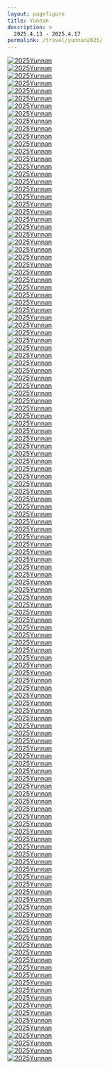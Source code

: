 ```yaml
---
layout: pagefigure
title: Yunnan
description: >
  2025.4.13 - 2025.4.17
permalink: /travel/yunnan2025/
---
```


<!-- 图片内容 -->
<div class="figure-grid">
<div class="figure-grid-sizer"></div>
<div class="figure-grid-item">
        <a href="https://hobbyfigure.rayleigh-lin.top/2025Yunnan/_RAY4039.webp" data-lightbox="roadtrip" class="image-link">
        <img class="lozad" 
             data-src="https://hobbyfigure.rayleigh-lin.top/2025YunnanC/_RAY4039.webp"
             alt="2025Yunnan"/>
        </a>
</div>
<div class="figure-grid-item">
        <a href="https://hobbyfigure.rayleigh-lin.top/2025Yunnan/_RAY4050.webp" data-lightbox="roadtrip" class="image-link">
        <img class="lozad" 
             data-src="https://hobbyfigure.rayleigh-lin.top/2025YunnanC/_RAY4050.webp"
             alt="2025Yunnan"/>
        </a>
</div>
<div class="figure-grid-item">
        <a href="https://hobbyfigure.rayleigh-lin.top/2025Yunnan/_RAY4051.webp" data-lightbox="roadtrip" class="image-link">
        <img class="lozad" 
             data-src="https://hobbyfigure.rayleigh-lin.top/2025YunnanC/_RAY4051.webp"
             alt="2025Yunnan"/>
        </a>
</div>
<div class="figure-grid-item">
        <a href="https://hobbyfigure.rayleigh-lin.top/2025Yunnan/_RAY4055.webp" data-lightbox="roadtrip" class="image-link">
        <img class="lozad" 
             data-src="https://hobbyfigure.rayleigh-lin.top/2025YunnanC/_RAY4055.webp"
             alt="2025Yunnan"/>
        </a>
</div>
<div class="figure-grid-item">
        <a href="https://hobbyfigure.rayleigh-lin.top/2025Yunnan/_RAY4067.webp" data-lightbox="roadtrip" class="image-link">
        <img class="lozad" 
             data-src="https://hobbyfigure.rayleigh-lin.top/2025YunnanC/_RAY4067.webp"
             alt="2025Yunnan"/>
        </a>
</div>
<div class="figure-grid-item">
        <a href="https://hobbyfigure.rayleigh-lin.top/2025Yunnan/_RAY4077.webp" data-lightbox="roadtrip" class="image-link">
        <img class="lozad" 
             data-src="https://hobbyfigure.rayleigh-lin.top/2025YunnanC/_RAY4077.webp"
             alt="2025Yunnan"/>
        </a>
</div>
<div class="figure-grid-item">
        <a href="https://hobbyfigure.rayleigh-lin.top/2025Yunnan/_RAY4083.webp" data-lightbox="roadtrip" class="image-link">
        <img class="lozad" 
             data-src="https://hobbyfigure.rayleigh-lin.top/2025YunnanC/_RAY4083.webp"
             alt="2025Yunnan"/>
        </a>
</div>
<div class="figure-grid-item">
        <a href="https://hobbyfigure.rayleigh-lin.top/2025Yunnan/_RAY4087.webp" data-lightbox="roadtrip" class="image-link">
        <img class="lozad" 
             data-src="https://hobbyfigure.rayleigh-lin.top/2025YunnanC/_RAY4087.webp"
             alt="2025Yunnan"/>
        </a>
</div>
<div class="figure-grid-item">
        <a href="https://hobbyfigure.rayleigh-lin.top/2025Yunnan/_RAY4098.webp" data-lightbox="roadtrip" class="image-link">
        <img class="lozad" 
             data-src="https://hobbyfigure.rayleigh-lin.top/2025YunnanC/_RAY4098.webp"
             alt="2025Yunnan"/>
        </a>
</div>
<div class="figure-grid-item">
        <a href="https://hobbyfigure.rayleigh-lin.top/2025Yunnan/_RAY4101.webp" data-lightbox="roadtrip" class="image-link">
        <img class="lozad" 
             data-src="https://hobbyfigure.rayleigh-lin.top/2025YunnanC/_RAY4101.webp"
             alt="2025Yunnan"/>
        </a>
</div>
<div class="figure-grid-item">
        <a href="https://hobbyfigure.rayleigh-lin.top/2025Yunnan/_RAY4107.webp" data-lightbox="roadtrip" class="image-link">
        <img class="lozad" 
             data-src="https://hobbyfigure.rayleigh-lin.top/2025YunnanC/_RAY4107.webp"
             alt="2025Yunnan"/>
        </a>
</div>
<div class="figure-grid-item">
        <a href="https://hobbyfigure.rayleigh-lin.top/2025Yunnan/_RAY4123.webp" data-lightbox="roadtrip" class="image-link">
        <img class="lozad" 
             data-src="https://hobbyfigure.rayleigh-lin.top/2025YunnanC/_RAY4123.webp"
             alt="2025Yunnan"/>
        </a>
</div>
<div class="figure-grid-item">
        <a href="https://hobbyfigure.rayleigh-lin.top/2025Yunnan/_RAY4134.webp" data-lightbox="roadtrip" class="image-link">
        <img class="lozad" 
             data-src="https://hobbyfigure.rayleigh-lin.top/2025YunnanC/_RAY4134.webp"
             alt="2025Yunnan"/>
        </a>
</div>
<div class="figure-grid-item">
        <a href="https://hobbyfigure.rayleigh-lin.top/2025Yunnan/_RAY4142.webp" data-lightbox="roadtrip" class="image-link">
        <img class="lozad" 
             data-src="https://hobbyfigure.rayleigh-lin.top/2025YunnanC/_RAY4142.webp"
             alt="2025Yunnan"/>
        </a>
</div>
<div class="figure-grid-item">
        <a href="https://hobbyfigure.rayleigh-lin.top/2025Yunnan/_RAY4145.webp" data-lightbox="roadtrip" class="image-link">
        <img class="lozad" 
             data-src="https://hobbyfigure.rayleigh-lin.top/2025YunnanC/_RAY4145.webp"
             alt="2025Yunnan"/>
        </a>
</div>
<div class="figure-grid-item">
        <a href="https://hobbyfigure.rayleigh-lin.top/2025Yunnan/_RAY4150.webp" data-lightbox="roadtrip" class="image-link">
        <img class="lozad" 
             data-src="https://hobbyfigure.rayleigh-lin.top/2025YunnanC/_RAY4150.webp"
             alt="2025Yunnan"/>
        </a>
</div>
<div class="figure-grid-item">
        <a href="https://hobbyfigure.rayleigh-lin.top/2025Yunnan/_RAY4151.webp" data-lightbox="roadtrip" class="image-link">
        <img class="lozad" 
             data-src="https://hobbyfigure.rayleigh-lin.top/2025YunnanC/_RAY4151.webp"
             alt="2025Yunnan"/>
        </a>
</div>
<div class="figure-grid-item">
        <a href="https://hobbyfigure.rayleigh-lin.top/2025Yunnan/_RAY4155.webp" data-lightbox="roadtrip" class="image-link">
        <img class="lozad" 
             data-src="https://hobbyfigure.rayleigh-lin.top/2025YunnanC/_RAY4155.webp"
             alt="2025Yunnan"/>
        </a>
</div>
<div class="figure-grid-item">
        <a href="https://hobbyfigure.rayleigh-lin.top/2025Yunnan/_RAY4157.webp" data-lightbox="roadtrip" class="image-link">
        <img class="lozad" 
             data-src="https://hobbyfigure.rayleigh-lin.top/2025YunnanC/_RAY4157.webp"
             alt="2025Yunnan"/>
        </a>
</div>
<div class="figure-grid-item">
        <a href="https://hobbyfigure.rayleigh-lin.top/2025Yunnan/_RAY4160.webp" data-lightbox="roadtrip" class="image-link">
        <img class="lozad" 
             data-src="https://hobbyfigure.rayleigh-lin.top/2025YunnanC/_RAY4160.webp"
             alt="2025Yunnan"/>
        </a>
</div>
<div class="figure-grid-item">
        <a href="https://hobbyfigure.rayleigh-lin.top/2025Yunnan/_RAY4167.webp" data-lightbox="roadtrip" class="image-link">
        <img class="lozad" 
             data-src="https://hobbyfigure.rayleigh-lin.top/2025YunnanC/_RAY4167.webp"
             alt="2025Yunnan"/>
        </a>
</div>
<div class="figure-grid-item">
        <a href="https://hobbyfigure.rayleigh-lin.top/2025Yunnan/_RAY4168.webp" data-lightbox="roadtrip" class="image-link">
        <img class="lozad" 
             data-src="https://hobbyfigure.rayleigh-lin.top/2025YunnanC/_RAY4168.webp"
             alt="2025Yunnan"/>
        </a>
</div>
<div class="figure-grid-item">
        <a href="https://hobbyfigure.rayleigh-lin.top/2025Yunnan/_RAY4173.webp" data-lightbox="roadtrip" class="image-link">
        <img class="lozad" 
             data-src="https://hobbyfigure.rayleigh-lin.top/2025YunnanC/_RAY4173.webp"
             alt="2025Yunnan"/>
        </a>
</div>
<div class="figure-grid-item">
        <a href="https://hobbyfigure.rayleigh-lin.top/2025Yunnan/_RAY4176.webp" data-lightbox="roadtrip" class="image-link">
        <img class="lozad" 
             data-src="https://hobbyfigure.rayleigh-lin.top/2025YunnanC/_RAY4176.webp"
             alt="2025Yunnan"/>
        </a>
</div>
<div class="figure-grid-item">
        <a href="https://hobbyfigure.rayleigh-lin.top/2025Yunnan/_RAY4183.webp" data-lightbox="roadtrip" class="image-link">
        <img class="lozad" 
             data-src="https://hobbyfigure.rayleigh-lin.top/2025YunnanC/_RAY4183.webp"
             alt="2025Yunnan"/>
        </a>
</div>
<div class="figure-grid-item">
        <a href="https://hobbyfigure.rayleigh-lin.top/2025Yunnan/_RAY4188.webp" data-lightbox="roadtrip" class="image-link">
        <img class="lozad" 
             data-src="https://hobbyfigure.rayleigh-lin.top/2025YunnanC/_RAY4188.webp"
             alt="2025Yunnan"/>
        </a>
</div>
<div class="figure-grid-item">
        <a href="https://hobbyfigure.rayleigh-lin.top/2025Yunnan/_RAY4194.webp" data-lightbox="roadtrip" class="image-link">
        <img class="lozad" 
             data-src="https://hobbyfigure.rayleigh-lin.top/2025YunnanC/_RAY4194.webp"
             alt="2025Yunnan"/>
        </a>
</div>
<div class="figure-grid-item">
        <a href="https://hobbyfigure.rayleigh-lin.top/2025Yunnan/_RAY4202.webp" data-lightbox="roadtrip" class="image-link">
        <img class="lozad" 
             data-src="https://hobbyfigure.rayleigh-lin.top/2025YunnanC/_RAY4202.webp"
             alt="2025Yunnan"/>
        </a>
</div>
<div class="figure-grid-item">
        <a href="https://hobbyfigure.rayleigh-lin.top/2025Yunnan/_RAY4203.webp" data-lightbox="roadtrip" class="image-link">
        <img class="lozad" 
             data-src="https://hobbyfigure.rayleigh-lin.top/2025YunnanC/_RAY4203.webp"
             alt="2025Yunnan"/>
        </a>
</div>
<div class="figure-grid-item">
        <a href="https://hobbyfigure.rayleigh-lin.top/2025Yunnan/_RAY4210.webp" data-lightbox="roadtrip" class="image-link">
        <img class="lozad" 
             data-src="https://hobbyfigure.rayleigh-lin.top/2025YunnanC/_RAY4210.webp"
             alt="2025Yunnan"/>
        </a>
</div>
<div class="figure-grid-item">
        <a href="https://hobbyfigure.rayleigh-lin.top/2025Yunnan/_RAY4213.webp" data-lightbox="roadtrip" class="image-link">
        <img class="lozad" 
             data-src="https://hobbyfigure.rayleigh-lin.top/2025YunnanC/_RAY4213.webp"
             alt="2025Yunnan"/>
        </a>
</div>
<div class="figure-grid-item">
        <a href="https://hobbyfigure.rayleigh-lin.top/2025Yunnan/_RAY4216.webp" data-lightbox="roadtrip" class="image-link">
        <img class="lozad" 
             data-src="https://hobbyfigure.rayleigh-lin.top/2025YunnanC/_RAY4216.webp"
             alt="2025Yunnan"/>
        </a>
</div>
<div class="figure-grid-item">
        <a href="https://hobbyfigure.rayleigh-lin.top/2025Yunnan/_RAY4235.webp" data-lightbox="roadtrip" class="image-link">
        <img class="lozad" 
             data-src="https://hobbyfigure.rayleigh-lin.top/2025YunnanC/_RAY4235.webp"
             alt="2025Yunnan"/>
        </a>
</div>
<div class="figure-grid-item">
        <a href="https://hobbyfigure.rayleigh-lin.top/2025Yunnan/_RAY4240.webp" data-lightbox="roadtrip" class="image-link">
        <img class="lozad" 
             data-src="https://hobbyfigure.rayleigh-lin.top/2025YunnanC/_RAY4240.webp"
             alt="2025Yunnan"/>
        </a>
</div>
<div class="figure-grid-item">
        <a href="https://hobbyfigure.rayleigh-lin.top/2025Yunnan/_RAY4248.webp" data-lightbox="roadtrip" class="image-link">
        <img class="lozad" 
             data-src="https://hobbyfigure.rayleigh-lin.top/2025YunnanC/_RAY4248.webp"
             alt="2025Yunnan"/>
        </a>
</div>
<div class="figure-grid-item">
        <a href="https://hobbyfigure.rayleigh-lin.top/2025Yunnan/_RAY4252.webp" data-lightbox="roadtrip" class="image-link">
        <img class="lozad" 
             data-src="https://hobbyfigure.rayleigh-lin.top/2025YunnanC/_RAY4252.webp"
             alt="2025Yunnan"/>
        </a>
</div>
<div class="figure-grid-item">
        <a href="https://hobbyfigure.rayleigh-lin.top/2025Yunnan/_RAY4254.webp" data-lightbox="roadtrip" class="image-link">
        <img class="lozad" 
             data-src="https://hobbyfigure.rayleigh-lin.top/2025YunnanC/_RAY4254.webp"
             alt="2025Yunnan"/>
        </a>
</div>
<div class="figure-grid-item">
        <a href="https://hobbyfigure.rayleigh-lin.top/2025Yunnan/_RAY4264.webp" data-lightbox="roadtrip" class="image-link">
        <img class="lozad" 
             data-src="https://hobbyfigure.rayleigh-lin.top/2025YunnanC/_RAY4264.webp"
             alt="2025Yunnan"/>
        </a>
</div>
<div class="figure-grid-item">
        <a href="https://hobbyfigure.rayleigh-lin.top/2025Yunnan/_RAY4267.webp" data-lightbox="roadtrip" class="image-link">
        <img class="lozad" 
             data-src="https://hobbyfigure.rayleigh-lin.top/2025YunnanC/_RAY4267.webp"
             alt="2025Yunnan"/>
        </a>
</div>
<div class="figure-grid-item">
        <a href="https://hobbyfigure.rayleigh-lin.top/2025Yunnan/_RAY4269.webp" data-lightbox="roadtrip" class="image-link">
        <img class="lozad" 
             data-src="https://hobbyfigure.rayleigh-lin.top/2025YunnanC/_RAY4269.webp"
             alt="2025Yunnan"/>
        </a>
</div>
<div class="figure-grid-item">
        <a href="https://hobbyfigure.rayleigh-lin.top/2025Yunnan/_RAY4274.webp" data-lightbox="roadtrip" class="image-link">
        <img class="lozad" 
             data-src="https://hobbyfigure.rayleigh-lin.top/2025YunnanC/_RAY4274.webp"
             alt="2025Yunnan"/>
        </a>
</div>
<div class="figure-grid-item">
        <a href="https://hobbyfigure.rayleigh-lin.top/2025Yunnan/_RAY4276.webp" data-lightbox="roadtrip" class="image-link">
        <img class="lozad" 
             data-src="https://hobbyfigure.rayleigh-lin.top/2025YunnanC/_RAY4276.webp"
             alt="2025Yunnan"/>
        </a>
</div>
<div class="figure-grid-item">
        <a href="https://hobbyfigure.rayleigh-lin.top/2025Yunnan/_RAY4282.webp" data-lightbox="roadtrip" class="image-link">
        <img class="lozad" 
             data-src="https://hobbyfigure.rayleigh-lin.top/2025YunnanC/_RAY4282.webp"
             alt="2025Yunnan"/>
        </a>
</div>
<div class="figure-grid-item">
        <a href="https://hobbyfigure.rayleigh-lin.top/2025Yunnan/_RAY4283.webp" data-lightbox="roadtrip" class="image-link">
        <img class="lozad" 
             data-src="https://hobbyfigure.rayleigh-lin.top/2025YunnanC/_RAY4283.webp"
             alt="2025Yunnan"/>
        </a>
</div>
<div class="figure-grid-item">
        <a href="https://hobbyfigure.rayleigh-lin.top/2025Yunnan/_RAY4291.webp" data-lightbox="roadtrip" class="image-link">
        <img class="lozad" 
             data-src="https://hobbyfigure.rayleigh-lin.top/2025YunnanC/_RAY4291.webp"
             alt="2025Yunnan"/>
        </a>
</div>
<div class="figure-grid-item">
        <a href="https://hobbyfigure.rayleigh-lin.top/2025Yunnan/_RAY4298.webp" data-lightbox="roadtrip" class="image-link">
        <img class="lozad" 
             data-src="https://hobbyfigure.rayleigh-lin.top/2025YunnanC/_RAY4298.webp"
             alt="2025Yunnan"/>
        </a>
</div>
<div class="figure-grid-item">
        <a href="https://hobbyfigure.rayleigh-lin.top/2025Yunnan/_RAY4300.webp" data-lightbox="roadtrip" class="image-link">
        <img class="lozad" 
             data-src="https://hobbyfigure.rayleigh-lin.top/2025YunnanC/_RAY4300.webp"
             alt="2025Yunnan"/>
        </a>
</div>
<div class="figure-grid-item">
        <a href="https://hobbyfigure.rayleigh-lin.top/2025Yunnan/_RAY4302.webp" data-lightbox="roadtrip" class="image-link">
        <img class="lozad" 
             data-src="https://hobbyfigure.rayleigh-lin.top/2025YunnanC/_RAY4302.webp"
             alt="2025Yunnan"/>
        </a>
</div>
<div class="figure-grid-item">
        <a href="https://hobbyfigure.rayleigh-lin.top/2025Yunnan/_RAY4305.webp" data-lightbox="roadtrip" class="image-link">
        <img class="lozad" 
             data-src="https://hobbyfigure.rayleigh-lin.top/2025YunnanC/_RAY4305.webp"
             alt="2025Yunnan"/>
        </a>
</div>
<div class="figure-grid-item">
        <a href="https://hobbyfigure.rayleigh-lin.top/2025Yunnan/_RAY4306.webp" data-lightbox="roadtrip" class="image-link">
        <img class="lozad" 
             data-src="https://hobbyfigure.rayleigh-lin.top/2025YunnanC/_RAY4306.webp"
             alt="2025Yunnan"/>
        </a>
</div>
<div class="figure-grid-item">
        <a href="https://hobbyfigure.rayleigh-lin.top/2025Yunnan/_RAY4307.webp" data-lightbox="roadtrip" class="image-link">
        <img class="lozad" 
             data-src="https://hobbyfigure.rayleigh-lin.top/2025YunnanC/_RAY4307.webp"
             alt="2025Yunnan"/>
        </a>
</div>
<div class="figure-grid-item">
        <a href="https://hobbyfigure.rayleigh-lin.top/2025Yunnan/_RAY4315.webp" data-lightbox="roadtrip" class="image-link">
        <img class="lozad" 
             data-src="https://hobbyfigure.rayleigh-lin.top/2025YunnanC/_RAY4315.webp"
             alt="2025Yunnan"/>
        </a>
</div>
<div class="figure-grid-item">
        <a href="https://hobbyfigure.rayleigh-lin.top/2025Yunnan/_RAY4316.webp" data-lightbox="roadtrip" class="image-link">
        <img class="lozad" 
             data-src="https://hobbyfigure.rayleigh-lin.top/2025YunnanC/_RAY4316.webp"
             alt="2025Yunnan"/>
        </a>
</div>
<div class="figure-grid-item">
        <a href="https://hobbyfigure.rayleigh-lin.top/2025Yunnan/_RAY4331.webp" data-lightbox="roadtrip" class="image-link">
        <img class="lozad" 
             data-src="https://hobbyfigure.rayleigh-lin.top/2025YunnanC/_RAY4331.webp"
             alt="2025Yunnan"/>
        </a>
</div>
<div class="figure-grid-item">
        <a href="https://hobbyfigure.rayleigh-lin.top/2025Yunnan/_RAY4338.webp" data-lightbox="roadtrip" class="image-link">
        <img class="lozad" 
             data-src="https://hobbyfigure.rayleigh-lin.top/2025YunnanC/_RAY4338.webp"
             alt="2025Yunnan"/>
        </a>
</div>
<div class="figure-grid-item">
        <a href="https://hobbyfigure.rayleigh-lin.top/2025Yunnan/_RAY4342.webp" data-lightbox="roadtrip" class="image-link">
        <img class="lozad" 
             data-src="https://hobbyfigure.rayleigh-lin.top/2025YunnanC/_RAY4342.webp"
             alt="2025Yunnan"/>
        </a>
</div>
<div class="figure-grid-item">
        <a href="https://hobbyfigure.rayleigh-lin.top/2025Yunnan/_RAY4367.webp" data-lightbox="roadtrip" class="image-link">
        <img class="lozad" 
             data-src="https://hobbyfigure.rayleigh-lin.top/2025YunnanC/_RAY4367.webp"
             alt="2025Yunnan"/>
        </a>
</div>
<div class="figure-grid-item">
        <a href="https://hobbyfigure.rayleigh-lin.top/2025Yunnan/_RAY4371.webp" data-lightbox="roadtrip" class="image-link">
        <img class="lozad" 
             data-src="https://hobbyfigure.rayleigh-lin.top/2025YunnanC/_RAY4371.webp"
             alt="2025Yunnan"/>
        </a>
</div>
<div class="figure-grid-item">
        <a href="https://hobbyfigure.rayleigh-lin.top/2025Yunnan/_RAY4388.webp" data-lightbox="roadtrip" class="image-link">
        <img class="lozad" 
             data-src="https://hobbyfigure.rayleigh-lin.top/2025YunnanC/_RAY4388.webp"
             alt="2025Yunnan"/>
        </a>
</div>
<div class="figure-grid-item">
        <a href="https://hobbyfigure.rayleigh-lin.top/2025Yunnan/_RAY4393.webp" data-lightbox="roadtrip" class="image-link">
        <img class="lozad" 
             data-src="https://hobbyfigure.rayleigh-lin.top/2025YunnanC/_RAY4393.webp"
             alt="2025Yunnan"/>
        </a>
</div>
<div class="figure-grid-item">
        <a href="https://hobbyfigure.rayleigh-lin.top/2025Yunnan/_RAY4405.webp" data-lightbox="roadtrip" class="image-link">
        <img class="lozad" 
             data-src="https://hobbyfigure.rayleigh-lin.top/2025YunnanC/_RAY4405.webp"
             alt="2025Yunnan"/>
        </a>
</div>
<div class="figure-grid-item">
        <a href="https://hobbyfigure.rayleigh-lin.top/2025Yunnan/_RAY4407.webp" data-lightbox="roadtrip" class="image-link">
        <img class="lozad" 
             data-src="https://hobbyfigure.rayleigh-lin.top/2025YunnanC/_RAY4407.webp"
             alt="2025Yunnan"/>
        </a>
</div>
<div class="figure-grid-item">
        <a href="https://hobbyfigure.rayleigh-lin.top/2025Yunnan/_RAY4409.webp" data-lightbox="roadtrip" class="image-link">
        <img class="lozad" 
             data-src="https://hobbyfigure.rayleigh-lin.top/2025YunnanC/_RAY4409.webp"
             alt="2025Yunnan"/>
        </a>
</div>
<div class="figure-grid-item">
        <a href="https://hobbyfigure.rayleigh-lin.top/2025Yunnan/_RAY4411.webp" data-lightbox="roadtrip" class="image-link">
        <img class="lozad" 
             data-src="https://hobbyfigure.rayleigh-lin.top/2025YunnanC/_RAY4411.webp"
             alt="2025Yunnan"/>
        </a>
</div>
<div class="figure-grid-item">
        <a href="https://hobbyfigure.rayleigh-lin.top/2025Yunnan/_RAY4414.webp" data-lightbox="roadtrip" class="image-link">
        <img class="lozad" 
             data-src="https://hobbyfigure.rayleigh-lin.top/2025YunnanC/_RAY4414.webp"
             alt="2025Yunnan"/>
        </a>
</div>
<div class="figure-grid-item">
        <a href="https://hobbyfigure.rayleigh-lin.top/2025Yunnan/_RAY4418.webp" data-lightbox="roadtrip" class="image-link">
        <img class="lozad" 
             data-src="https://hobbyfigure.rayleigh-lin.top/2025YunnanC/_RAY4418.webp"
             alt="2025Yunnan"/>
        </a>
</div>
<div class="figure-grid-item">
        <a href="https://hobbyfigure.rayleigh-lin.top/2025Yunnan/_RAY4424.webp" data-lightbox="roadtrip" class="image-link">
        <img class="lozad" 
             data-src="https://hobbyfigure.rayleigh-lin.top/2025YunnanC/_RAY4424.webp"
             alt="2025Yunnan"/>
        </a>
</div>
<div class="figure-grid-item">
        <a href="https://hobbyfigure.rayleigh-lin.top/2025Yunnan/_RAY4429.webp" data-lightbox="roadtrip" class="image-link">
        <img class="lozad" 
             data-src="https://hobbyfigure.rayleigh-lin.top/2025YunnanC/_RAY4429.webp"
             alt="2025Yunnan"/>
        </a>
</div>
<div class="figure-grid-item">
        <a href="https://hobbyfigure.rayleigh-lin.top/2025Yunnan/_RAY4438.webp" data-lightbox="roadtrip" class="image-link">
        <img class="lozad" 
             data-src="https://hobbyfigure.rayleigh-lin.top/2025YunnanC/_RAY4438.webp"
             alt="2025Yunnan"/>
        </a>
</div>
<div class="figure-grid-item">
        <a href="https://hobbyfigure.rayleigh-lin.top/2025Yunnan/_RAY4439.webp" data-lightbox="roadtrip" class="image-link">
        <img class="lozad" 
             data-src="https://hobbyfigure.rayleigh-lin.top/2025YunnanC/_RAY4439.webp"
             alt="2025Yunnan"/>
        </a>
</div>
<div class="figure-grid-item">
        <a href="https://hobbyfigure.rayleigh-lin.top/2025Yunnan/_RAY4454.webp" data-lightbox="roadtrip" class="image-link">
        <img class="lozad" 
             data-src="https://hobbyfigure.rayleigh-lin.top/2025YunnanC/_RAY4454.webp"
             alt="2025Yunnan"/>
        </a>
</div>
<div class="figure-grid-item">
        <a href="https://hobbyfigure.rayleigh-lin.top/2025Yunnan/_RAY4466.webp" data-lightbox="roadtrip" class="image-link">
        <img class="lozad" 
             data-src="https://hobbyfigure.rayleigh-lin.top/2025YunnanC/_RAY4466.webp"
             alt="2025Yunnan"/>
        </a>
</div>
<div class="figure-grid-item">
        <a href="https://hobbyfigure.rayleigh-lin.top/2025Yunnan/_RAY4494.webp" data-lightbox="roadtrip" class="image-link">
        <img class="lozad" 
             data-src="https://hobbyfigure.rayleigh-lin.top/2025YunnanC/_RAY4494.webp"
             alt="2025Yunnan"/>
        </a>
</div>
<div class="figure-grid-item">
        <a href="https://hobbyfigure.rayleigh-lin.top/2025Yunnan/_RAY4504-HDR.webp" data-lightbox="roadtrip" class="image-link">
        <img class="lozad" 
             data-src="https://hobbyfigure.rayleigh-lin.top/2025YunnanC/_RAY4504-HDR.webp"
             alt="2025Yunnan"/>
        </a>
</div>
<div class="figure-grid-item">
        <a href="https://hobbyfigure.rayleigh-lin.top/2025Yunnan/_RAY4508.webp" data-lightbox="roadtrip" class="image-link">
        <img class="lozad" 
             data-src="https://hobbyfigure.rayleigh-lin.top/2025YunnanC/_RAY4508.webp"
             alt="2025Yunnan"/>
        </a>
</div>
<div class="figure-grid-item">
        <a href="https://hobbyfigure.rayleigh-lin.top/2025Yunnan/_RAY4515-HDR.webp" data-lightbox="roadtrip" class="image-link">
        <img class="lozad" 
             data-src="https://hobbyfigure.rayleigh-lin.top/2025YunnanC/_RAY4515-HDR.webp"
             alt="2025Yunnan"/>
        </a>
</div>
<div class="figure-grid-item">
        <a href="https://hobbyfigure.rayleigh-lin.top/2025Yunnan/_RAY4518-HDR.webp" data-lightbox="roadtrip" class="image-link">
        <img class="lozad" 
             data-src="https://hobbyfigure.rayleigh-lin.top/2025YunnanC/_RAY4518-HDR.webp"
             alt="2025Yunnan"/>
        </a>
</div>
<div class="figure-grid-item">
        <a href="https://hobbyfigure.rayleigh-lin.top/2025Yunnan/_RAY4548.webp" data-lightbox="roadtrip" class="image-link">
        <img class="lozad" 
             data-src="https://hobbyfigure.rayleigh-lin.top/2025YunnanC/_RAY4548.webp"
             alt="2025Yunnan"/>
        </a>
</div>
<div class="figure-grid-item">
        <a href="https://hobbyfigure.rayleigh-lin.top/2025Yunnan/_RAY4561.webp" data-lightbox="roadtrip" class="image-link">
        <img class="lozad" 
             data-src="https://hobbyfigure.rayleigh-lin.top/2025YunnanC/_RAY4561.webp"
             alt="2025Yunnan"/>
        </a>
</div>
<div class="figure-grid-item">
        <a href="https://hobbyfigure.rayleigh-lin.top/2025Yunnan/_RAY4563.webp" data-lightbox="roadtrip" class="image-link">
        <img class="lozad" 
             data-src="https://hobbyfigure.rayleigh-lin.top/2025YunnanC/_RAY4563.webp"
             alt="2025Yunnan"/>
        </a>
</div>
<div class="figure-grid-item">
        <a href="https://hobbyfigure.rayleigh-lin.top/2025Yunnan/_RAY4565.webp" data-lightbox="roadtrip" class="image-link">
        <img class="lozad" 
             data-src="https://hobbyfigure.rayleigh-lin.top/2025YunnanC/_RAY4565.webp"
             alt="2025Yunnan"/>
        </a>
</div>
<div class="figure-grid-item">
        <a href="https://hobbyfigure.rayleigh-lin.top/2025Yunnan/_RAY4575.webp" data-lightbox="roadtrip" class="image-link">
        <img class="lozad" 
             data-src="https://hobbyfigure.rayleigh-lin.top/2025YunnanC/_RAY4575.webp"
             alt="2025Yunnan"/>
        </a>
</div>
<div class="figure-grid-item">
        <a href="https://hobbyfigure.rayleigh-lin.top/2025Yunnan/_RAY4591.webp" data-lightbox="roadtrip" class="image-link">
        <img class="lozad" 
             data-src="https://hobbyfigure.rayleigh-lin.top/2025YunnanC/_RAY4591.webp"
             alt="2025Yunnan"/>
        </a>
</div>
<div class="figure-grid-item">
        <a href="https://hobbyfigure.rayleigh-lin.top/2025Yunnan/_RAY4593.webp" data-lightbox="roadtrip" class="image-link">
        <img class="lozad" 
             data-src="https://hobbyfigure.rayleigh-lin.top/2025YunnanC/_RAY4593.webp"
             alt="2025Yunnan"/>
        </a>
</div>
<div class="figure-grid-item">
        <a href="https://hobbyfigure.rayleigh-lin.top/2025Yunnan/_RAY4611.webp" data-lightbox="roadtrip" class="image-link">
        <img class="lozad" 
             data-src="https://hobbyfigure.rayleigh-lin.top/2025YunnanC/_RAY4611.webp"
             alt="2025Yunnan"/>
        </a>
</div>
<div class="figure-grid-item">
        <a href="https://hobbyfigure.rayleigh-lin.top/2025Yunnan/_RAY4614.webp" data-lightbox="roadtrip" class="image-link">
        <img class="lozad" 
             data-src="https://hobbyfigure.rayleigh-lin.top/2025YunnanC/_RAY4614.webp"
             alt="2025Yunnan"/>
        </a>
</div>
<div class="figure-grid-item">
        <a href="https://hobbyfigure.rayleigh-lin.top/2025Yunnan/_RAY4627.webp" data-lightbox="roadtrip" class="image-link">
        <img class="lozad" 
             data-src="https://hobbyfigure.rayleigh-lin.top/2025YunnanC/_RAY4627.webp"
             alt="2025Yunnan"/>
        </a>
</div>
<div class="figure-grid-item">
        <a href="https://hobbyfigure.rayleigh-lin.top/2025Yunnan/_RAY4634.webp" data-lightbox="roadtrip" class="image-link">
        <img class="lozad" 
             data-src="https://hobbyfigure.rayleigh-lin.top/2025YunnanC/_RAY4634.webp"
             alt="2025Yunnan"/>
        </a>
</div>
<div class="figure-grid-item">
        <a href="https://hobbyfigure.rayleigh-lin.top/2025Yunnan/_RAY4642.webp" data-lightbox="roadtrip" class="image-link">
        <img class="lozad" 
             data-src="https://hobbyfigure.rayleigh-lin.top/2025YunnanC/_RAY4642.webp"
             alt="2025Yunnan"/>
        </a>
</div>
<div class="figure-grid-item">
        <a href="https://hobbyfigure.rayleigh-lin.top/2025Yunnan/_RAY4659.webp" data-lightbox="roadtrip" class="image-link">
        <img class="lozad" 
             data-src="https://hobbyfigure.rayleigh-lin.top/2025YunnanC/_RAY4659.webp"
             alt="2025Yunnan"/>
        </a>
</div>
<div class="figure-grid-item">
        <a href="https://hobbyfigure.rayleigh-lin.top/2025Yunnan/_RAY4660.webp" data-lightbox="roadtrip" class="image-link">
        <img class="lozad" 
             data-src="https://hobbyfigure.rayleigh-lin.top/2025YunnanC/_RAY4660.webp"
             alt="2025Yunnan"/>
        </a>
</div>
<div class="figure-grid-item">
        <a href="https://hobbyfigure.rayleigh-lin.top/2025Yunnan/_RAY4668.webp" data-lightbox="roadtrip" class="image-link">
        <img class="lozad" 
             data-src="https://hobbyfigure.rayleigh-lin.top/2025YunnanC/_RAY4668.webp"
             alt="2025Yunnan"/>
        </a>
</div>
<div class="figure-grid-item">
        <a href="https://hobbyfigure.rayleigh-lin.top/2025Yunnan/_RAY4683.webp" data-lightbox="roadtrip" class="image-link">
        <img class="lozad" 
             data-src="https://hobbyfigure.rayleigh-lin.top/2025YunnanC/_RAY4683.webp"
             alt="2025Yunnan"/>
        </a>
</div>
<div class="figure-grid-item">
        <a href="https://hobbyfigure.rayleigh-lin.top/2025Yunnan/_RAY4707.webp" data-lightbox="roadtrip" class="image-link">
        <img class="lozad" 
             data-src="https://hobbyfigure.rayleigh-lin.top/2025YunnanC/_RAY4707.webp"
             alt="2025Yunnan"/>
        </a>
</div>
<div class="figure-grid-item">
        <a href="https://hobbyfigure.rayleigh-lin.top/2025Yunnan/_RAY4709.webp" data-lightbox="roadtrip" class="image-link">
        <img class="lozad" 
             data-src="https://hobbyfigure.rayleigh-lin.top/2025YunnanC/_RAY4709.webp"
             alt="2025Yunnan"/>
        </a>
</div>
<div class="figure-grid-item">
        <a href="https://hobbyfigure.rayleigh-lin.top/2025Yunnan/_RAY4716.webp" data-lightbox="roadtrip" class="image-link">
        <img class="lozad" 
             data-src="https://hobbyfigure.rayleigh-lin.top/2025YunnanC/_RAY4716.webp"
             alt="2025Yunnan"/>
        </a>
</div>
<div class="figure-grid-item">
        <a href="https://hobbyfigure.rayleigh-lin.top/2025Yunnan/_RAY4736-HDR.webp" data-lightbox="roadtrip" class="image-link">
        <img class="lozad" 
             data-src="https://hobbyfigure.rayleigh-lin.top/2025YunnanC/_RAY4736-HDR.webp"
             alt="2025Yunnan"/>
        </a>
</div>
<div class="figure-grid-item">
        <a href="https://hobbyfigure.rayleigh-lin.top/2025Yunnan/_RAY4737-HDR.webp" data-lightbox="roadtrip" class="image-link">
        <img class="lozad" 
             data-src="https://hobbyfigure.rayleigh-lin.top/2025YunnanC/_RAY4737-HDR.webp"
             alt="2025Yunnan"/>
        </a>
</div>
</div>

<!-- 胶卷内容 -->
<div class="film-grid" data-type="film">
  <div class="film-grid-sizer"></div>
  <div class="film-grid-item">
        <a href="https://hobbyfigure.rayleigh-lin.top/2025Yunnan/1.webp" data-lightbox="roadtrip" class="image-link">
        <img class="film-lozad" 
             data-src="https://hobbyfigure.rayleigh-lin.top/2025YunnanC/1.webp"
             alt="2025Yunnan"/>
        </a>
</div>
<div class="film-grid-item">
        <a href="https://hobbyfigure.rayleigh-lin.top/2025Yunnan/10.webp" data-lightbox="roadtrip" class="image-link">
        <img class="film-lozad" 
             data-src="https://hobbyfigure.rayleigh-lin.top/2025YunnanC/10.webp"
             alt="2025Yunnan"/>
        </a>
</div>
<div class="film-grid-item">
        <a href="https://hobbyfigure.rayleigh-lin.top/2025Yunnan/11.webp" data-lightbox="roadtrip" class="image-link">
        <img class="film-lozad" 
             data-src="https://hobbyfigure.rayleigh-lin.top/2025YunnanC/11.webp"
             alt="2025Yunnan"/>
        </a>
</div>
<div class="film-grid-item">
        <a href="https://hobbyfigure.rayleigh-lin.top/2025Yunnan/12.webp" data-lightbox="roadtrip" class="image-link">
        <img class="film-lozad" 
             data-src="https://hobbyfigure.rayleigh-lin.top/2025YunnanC/12.webp"
             alt="2025Yunnan"/>
        </a>
</div>
<div class="film-grid-item">
        <a href="https://hobbyfigure.rayleigh-lin.top/2025Yunnan/13.webp" data-lightbox="roadtrip" class="image-link">
        <img class="film-lozad" 
             data-src="https://hobbyfigure.rayleigh-lin.top/2025YunnanC/13.webp"
             alt="2025Yunnan"/>
        </a>
</div>
<div class="film-grid-item">
        <a href="https://hobbyfigure.rayleigh-lin.top/2025Yunnan/14.webp" data-lightbox="roadtrip" class="image-link">
        <img class="film-lozad" 
             data-src="https://hobbyfigure.rayleigh-lin.top/2025YunnanC/14.webp"
             alt="2025Yunnan"/>
        </a>
</div>
<div class="film-grid-item">
        <a href="https://hobbyfigure.rayleigh-lin.top/2025Yunnan/15.webp" data-lightbox="roadtrip" class="image-link">
        <img class="film-lozad" 
             data-src="https://hobbyfigure.rayleigh-lin.top/2025YunnanC/15.webp"
             alt="2025Yunnan"/>
        </a>
</div>
<div class="film-grid-item">
        <a href="https://hobbyfigure.rayleigh-lin.top/2025Yunnan/16.webp" data-lightbox="roadtrip" class="image-link">
        <img class="film-lozad" 
             data-src="https://hobbyfigure.rayleigh-lin.top/2025YunnanC/16.webp"
             alt="2025Yunnan"/>
        </a>
</div>
<div class="film-grid-item">
        <a href="https://hobbyfigure.rayleigh-lin.top/2025Yunnan/17.webp" data-lightbox="roadtrip" class="image-link">
        <img class="film-lozad" 
             data-src="https://hobbyfigure.rayleigh-lin.top/2025YunnanC/17.webp"
             alt="2025Yunnan"/>
        </a>
</div>
<div class="film-grid-item">
        <a href="https://hobbyfigure.rayleigh-lin.top/2025Yunnan/19.webp" data-lightbox="roadtrip" class="image-link">
        <img class="film-lozad" 
             data-src="https://hobbyfigure.rayleigh-lin.top/2025YunnanC/19.webp"
             alt="2025Yunnan"/>
        </a>
</div>
<div class="film-grid-item">
        <a href="https://hobbyfigure.rayleigh-lin.top/2025Yunnan/2.webp" data-lightbox="roadtrip" class="image-link">
        <img class="film-lozad" 
             data-src="https://hobbyfigure.rayleigh-lin.top/2025YunnanC/2.webp"
             alt="2025Yunnan"/>
        </a>
</div>
<div class="film-grid-item">
        <a href="https://hobbyfigure.rayleigh-lin.top/2025Yunnan/20.webp" data-lightbox="roadtrip" class="image-link">
        <img class="film-lozad" 
             data-src="https://hobbyfigure.rayleigh-lin.top/2025YunnanC/20.webp"
             alt="2025Yunnan"/>
        </a>
</div>
<div class="film-grid-item">
        <a href="https://hobbyfigure.rayleigh-lin.top/2025Yunnan/21.webp" data-lightbox="roadtrip" class="image-link">
        <img class="film-lozad" 
             data-src="https://hobbyfigure.rayleigh-lin.top/2025YunnanC/21.webp"
             alt="2025Yunnan"/>
        </a>
</div>
<div class="film-grid-item">
        <a href="https://hobbyfigure.rayleigh-lin.top/2025Yunnan/22.webp" data-lightbox="roadtrip" class="image-link">
        <img class="film-lozad" 
             data-src="https://hobbyfigure.rayleigh-lin.top/2025YunnanC/22.webp"
             alt="2025Yunnan"/>
        </a>
</div>
<div class="film-grid-item">
        <a href="https://hobbyfigure.rayleigh-lin.top/2025Yunnan/23.webp" data-lightbox="roadtrip" class="image-link">
        <img class="film-lozad" 
             data-src="https://hobbyfigure.rayleigh-lin.top/2025YunnanC/23.webp"
             alt="2025Yunnan"/>
        </a>
</div>
<div class="film-grid-item">
        <a href="https://hobbyfigure.rayleigh-lin.top/2025Yunnan/24.webp" data-lightbox="roadtrip" class="image-link">
        <img class="film-lozad" 
             data-src="https://hobbyfigure.rayleigh-lin.top/2025YunnanC/24.webp"
             alt="2025Yunnan"/>
        </a>
</div>
<div class="film-grid-item">
        <a href="https://hobbyfigure.rayleigh-lin.top/2025Yunnan/25.webp" data-lightbox="roadtrip" class="image-link">
        <img class="film-lozad" 
             data-src="https://hobbyfigure.rayleigh-lin.top/2025YunnanC/25.webp"
             alt="2025Yunnan"/>
        </a>
</div>
<div class="film-grid-item">
        <a href="https://hobbyfigure.rayleigh-lin.top/2025Yunnan/26.webp" data-lightbox="roadtrip" class="image-link">
        <img class="film-lozad" 
             data-src="https://hobbyfigure.rayleigh-lin.top/2025YunnanC/26.webp"
             alt="2025Yunnan"/>
        </a>
</div>
<div class="film-grid-item">
        <a href="https://hobbyfigure.rayleigh-lin.top/2025Yunnan/27.webp" data-lightbox="roadtrip" class="image-link">
        <img class="film-lozad" 
             data-src="https://hobbyfigure.rayleigh-lin.top/2025YunnanC/27.webp"
             alt="2025Yunnan"/>
        </a>
</div>
<div class="film-grid-item">
        <a href="https://hobbyfigure.rayleigh-lin.top/2025Yunnan/28.webp" data-lightbox="roadtrip" class="image-link">
        <img class="film-lozad" 
             data-src="https://hobbyfigure.rayleigh-lin.top/2025YunnanC/28.webp"
             alt="2025Yunnan"/>
        </a>
</div>
<div class="film-grid-item">
        <a href="https://hobbyfigure.rayleigh-lin.top/2025Yunnan/29.webp" data-lightbox="roadtrip" class="image-link">
        <img class="film-lozad" 
             data-src="https://hobbyfigure.rayleigh-lin.top/2025YunnanC/29.webp"
             alt="2025Yunnan"/>
        </a>
</div>
<div class="film-grid-item">
        <a href="https://hobbyfigure.rayleigh-lin.top/2025Yunnan/3.webp" data-lightbox="roadtrip" class="image-link">
        <img class="film-lozad" 
             data-src="https://hobbyfigure.rayleigh-lin.top/2025YunnanC/3.webp"
             alt="2025Yunnan"/>
        </a>
</div>
<div class="film-grid-item">
        <a href="https://hobbyfigure.rayleigh-lin.top/2025Yunnan/30.webp" data-lightbox="roadtrip" class="image-link">
        <img class="film-lozad" 
             data-src="https://hobbyfigure.rayleigh-lin.top/2025YunnanC/30.webp"
             alt="2025Yunnan"/>
        </a>
</div>
<div class="film-grid-item">
        <a href="https://hobbyfigure.rayleigh-lin.top/2025Yunnan/31.webp" data-lightbox="roadtrip" class="image-link">
        <img class="film-lozad" 
             data-src="https://hobbyfigure.rayleigh-lin.top/2025YunnanC/31.webp"
             alt="2025Yunnan"/>
        </a>
</div>
<div class="film-grid-item">
        <a href="https://hobbyfigure.rayleigh-lin.top/2025Yunnan/32.webp" data-lightbox="roadtrip" class="image-link">
        <img class="film-lozad" 
             data-src="https://hobbyfigure.rayleigh-lin.top/2025YunnanC/32.webp"
             alt="2025Yunnan"/>
        </a>
</div>
<div class="film-grid-item">
        <a href="https://hobbyfigure.rayleigh-lin.top/2025Yunnan/33.webp" data-lightbox="roadtrip" class="image-link">
        <img class="film-lozad" 
             data-src="https://hobbyfigure.rayleigh-lin.top/2025YunnanC/33.webp"
             alt="2025Yunnan"/>
        </a>
</div>
<div class="film-grid-item">
        <a href="https://hobbyfigure.rayleigh-lin.top/2025Yunnan/34.webp" data-lightbox="roadtrip" class="image-link">
        <img class="film-lozad" 
             data-src="https://hobbyfigure.rayleigh-lin.top/2025YunnanC/34.webp"
             alt="2025Yunnan"/>
        </a>
</div>
<div class="film-grid-item">
        <a href="https://hobbyfigure.rayleigh-lin.top/2025Yunnan/35.webp" data-lightbox="roadtrip" class="image-link">
        <img class="film-lozad" 
             data-src="https://hobbyfigure.rayleigh-lin.top/2025YunnanC/35.webp"
             alt="2025Yunnan"/>
        </a>
</div>
<div class="film-grid-item">
        <a href="https://hobbyfigure.rayleigh-lin.top/2025Yunnan/36.webp" data-lightbox="roadtrip" class="image-link">
        <img class="film-lozad" 
             data-src="https://hobbyfigure.rayleigh-lin.top/2025YunnanC/36.webp"
             alt="2025Yunnan"/>
        </a>
</div>
<div class="film-grid-item">
        <a href="https://hobbyfigure.rayleigh-lin.top/2025Yunnan/37.webp" data-lightbox="roadtrip" class="image-link">
        <img class="film-lozad" 
             data-src="https://hobbyfigure.rayleigh-lin.top/2025YunnanC/37.webp"
             alt="2025Yunnan"/>
        </a>
</div>
<div class="film-grid-item">
        <a href="https://hobbyfigure.rayleigh-lin.top/2025Yunnan/5.webp" data-lightbox="roadtrip" class="image-link">
        <img class="film-lozad" 
             data-src="https://hobbyfigure.rayleigh-lin.top/2025YunnanC/5.webp"
             alt="2025Yunnan"/>
        </a>
</div>
<div class="film-grid-item">
        <a href="https://hobbyfigure.rayleigh-lin.top/2025Yunnan/6.webp" data-lightbox="roadtrip" class="image-link">
        <img class="film-lozad" 
             data-src="https://hobbyfigure.rayleigh-lin.top/2025YunnanC/6.webp"
             alt="2025Yunnan"/>
        </a>
</div>
<div class="film-grid-item">
        <a href="https://hobbyfigure.rayleigh-lin.top/2025Yunnan/7.webp" data-lightbox="roadtrip" class="image-link">
        <img class="film-lozad" 
             data-src="https://hobbyfigure.rayleigh-lin.top/2025YunnanC/7.webp"
             alt="2025Yunnan"/>
        </a>
</div>
<div class="film-grid-item">
        <a href="https://hobbyfigure.rayleigh-lin.top/2025Yunnan/8.webp" data-lightbox="roadtrip" class="image-link">
        <img class="film-lozad" 
             data-src="https://hobbyfigure.rayleigh-lin.top/2025YunnanC/8.webp"
             alt="2025Yunnan"/>
        </a>
</div>
<div class="film-grid-item">
        <a href="https://hobbyfigure.rayleigh-lin.top/2025Yunnan/9.webp" data-lightbox="roadtrip" class="image-link">
        <img class="film-lozad" 
             data-src="https://hobbyfigure.rayleigh-lin.top/2025YunnanC/9.webp"
             alt="2025Yunnan"/>
        </a>
</div>
</div>